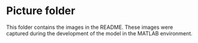 # Picture folder
This folder contains the images in the README. These images were captured during the development of the model in the MATLAB environment.
